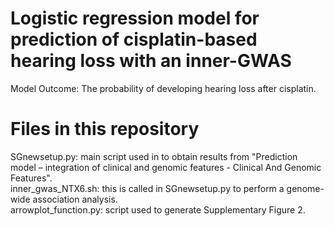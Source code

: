 # Logistic regression model for prediction of cisplatin-based hearing loss with an inner-GWAS

Model Outcome: The probability of developing hearing loss after cisplatin.

# Files in this repository
SGnewsetup.py: main script used in to obtain results from "Prediction model – integration of clinical and genomic features - Clinical And Genomic Features".<br />
inner_gwas_NTX6.sh: this is called in SGnewsetup.py to perform a genome-wide association analysis.<br />
arrowplot_function.py: script used to generate Supplementary Figure 2.
